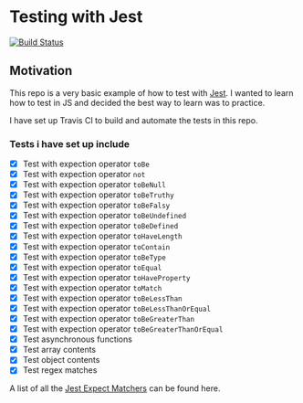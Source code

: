 # Testing with Jest

[![Build Status](https://travis-ci.org/rahman95/testing-with-js.svg?branch=master)](https://travis-ci.org/rahman95/testing-with-js)

## Motivation

This repo is a very basic example of how to test with [Jest](https://jestjs.io/en/). I wanted to learn how to test in JS and decided the best way to learn was to practice.

I have set up Travis CI to build and automate the tests in this repo.

### Tests i have set up include

- [x] Test with expection operator `toBe`
- [x] Test with expection operator `not`
- [x] Test with expection operator `toBeNull`
- [x] Test with expection operator `toBeTruthy`
- [x] Test with expection operator `toBeFalsy`
- [x] Test with expection operator `toBeUndefined`
- [x] Test with expection operator `toBeDefined`
- [x] Test with expection operator `toHaveLength`
- [x] Test with expection operator `toContain`
- [x] Test with expection operator `toBeType`
- [x] Test with expection operator `toEqual`
- [x] Test with expection operator `toHaveProperty`
- [x] Test with expection operator `toMatch`
- [x] Test with expection operator `toBeLessThan`
- [x] Test with expection operator `toBeLessThanOrEqual`
- [x] Test with expection operator `toBeGreaterThan`
- [x] Test with expection operator `toBeGreaterThanOrEqual`
- [x] Test asynchronous functions
- [x] Test array contents
- [x] Test object contents
- [x] Test regex matches

A list of all the [Jest Expect Matchers](https://jestjs.io/docs/en/expect) can be found here.
